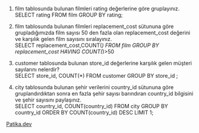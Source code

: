 1. film tablosunda bulunan filmleri rating değerlerine göre gruplayınız.\
SELECT rating FROM film
GROUP BY rating;


2. film tablosunda bulunan filmleri replacement_cost sütununa göre grupladığımızda film sayısı 50 den fazla olan replacement_cost değerini ve karşılık gelen film sayısını
sıralayınız.\
SELECT replacement_cost,COUNT(*) FROM film
GROUP BY replacement_cost
HAVING COUNT(*)>50



3. customer tablosunda bulunan store_id değerlerine karşılık gelen müşteri sayılarını nelerdir?\
SELECT store_id, COUNT(*) FROM customer
GROUP BY store_id ;


4. city tablosunda bulunan şehir verilerini country_id sütununa göre gruplandırdıktan sonra en fazla şehir sayısı barındıran country_id bilgisini ve şehir sayısını
paylaşınız.\
SELECT country_id, COUNT(country_id) FROM city
GROUP BY country_id
ORDER BY COUNT(country_id) DESC
LIMIT 1;


[Patika.dev](https://www.patika.dev/tr)
